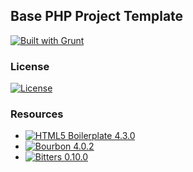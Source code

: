 ## Base PHP Project Template
[![Built with Grunt](https://cdn.gruntjs.com/builtwith.png)](http://gruntjs.com/)

### License

[![License](http://b.repl.ca/v1/license-MIT-aacc22.png)]()

### Resources
* [![HTML5 Boilerplate 4.3.0](http://b.repl.ca/v1/HTML5_Boilerplate-4.3.0-blue.png)](https://github.com/h5bp/html5-boilerplate)
* [![Bourbon 4.0.2](http://b.repl.ca/v1/Bourbon-4.0.2-blue.png)](https://github.com/thoughtbot/bourbon)
* [![Bitters 0.10.0](http://b.repl.ca/v1/Bitters-0.10.0-blue.png)](https://github.com/thoughtbot/bitters)

